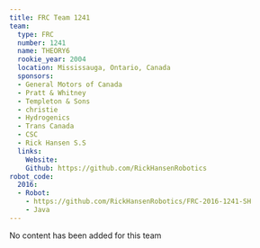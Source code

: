 ```yaml
---
title: FRC Team 1241
team:
  type: FRC
  number: 1241
  name: THEORY6
  rookie_year: 2004
  location: Mississauga, Ontario, Canada
  sponsors:
  - General Motors of Canada
  - Pratt & Whitney
  - Templeton & Sons
  - christie
  - Hydrogenics
  - Trans Canada
  - CSC
  - Rick Hansen S.S
  links:
    Website:
    Github: https://github.com/RickHansenRobotics
robot_code:
  2016:
  - Robot:
    - https://github.com/RickHansenRobotics/FRC-2016-1241-SH
    - Java
---
```


No content has been added for this team